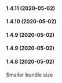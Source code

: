 #### 1.4.11 (2020-05-02)

#### 1.4.10 (2020-05-02)

#### 1.4.9 (2020-05-02)

#### 1.4.9 (2020-05-02)

#### 1.4.8 (2020-05-02)
Smaller bundle size

